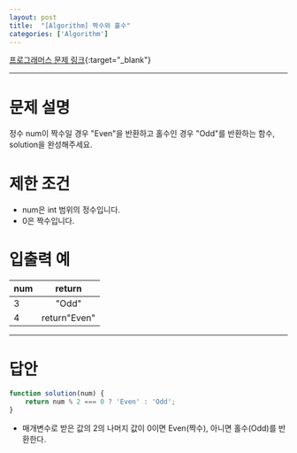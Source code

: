 ```yaml
---
layout: post
title:  "[Algorithm] 짝수와 홀수"
categories: ['Algorithm']
---
```


[프로그래머스 문제 링크](https://programmers.co.kr/learn/courses/30/lessons/12937){:target="_blank"}

---

# 문제 설명

정수 num이 짝수일 경우 "Even"을 반환하고 홀수인 경우 "Odd"를 반환하는 함수, solution을 완성해주세요.


# 제한 조건

- num은 int 범위의 정수입니다.
- 0은 짝수입니다.


# 입출력 예

| num  |    return    |
| ---- | :----------: |
| 3    |    "Odd"     |
| 4    | return"Even" |

---

# 답안

```js
function solution(num) {
    return num % 2 === 0 ? 'Even' : 'Odd';
}
```

- 매개변수로 받은 값의 2의 나머지 값이 0이면 Even(짝수), 아니면 홀수(Odd)를 반환한다.